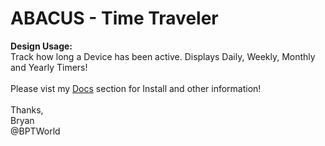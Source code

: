 # ABACUS - Time Traveler
<b>Design Usage:</b><br>
Track how long a Device has been active. Displays Daily, Weekly, Monthly and Yearly Timers!<br><br>
Please vist my <a href='https://github.com/bptworld/Hubitat/tree/master/Docs' target='_blank'>Docs</a> section for Install and other information!
<br><br>
Thanks,<br>
Bryan<br>
@BPTWorld
